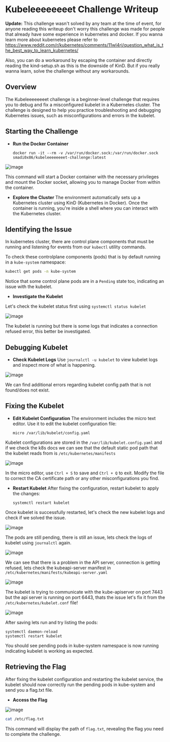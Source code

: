 # Kubeleeeeeeeet Challenge Writeup


**Update:** This challenge wasn't solved by any team at the time of event, for anyone reading this writeup don't worry this challenge was made for people that already have some experience in kubernetes and docker. If you wanna learn more about kubernetes please refer to  https://www.reddit.com/r/kubernetes/comments/11wl4rj/question_what_is_the_best_way_to_learn_kubernetes/

Also, you can do a workaround by escaping the container and directly reading the kind-setup.sh as this is the downside of KinD. But if you really wanna learn, solve the challenge without any workarounds.

## Overview

The Kubeleeeeeeeet challenge is a beginner-level challenge that requires you to debug and fix a misconfigured kubelet in a Kubernetes cluster. The challenge is designed to help you practice troubleshooting and debugging Kubernetes issues, such as misconfigurations and errors in the kubelet.

## Starting the Challenge

- **Run the Docker Container**

  ```
  docker run -it --rm -v /var/run/docker.sock:/var/run/docker.sock smadi0x86/kubeleeeeeeeet-challenge:latest
  ```
  
![image](https://github.com/Cyber-Security-Club-HTU/RamadanCTF/assets/75253629/1f1eadb7-6104-49ea-b709-ea684e4b6f21)

  This command will start a Docker container with the necessary privileges and mount the Docker socket, allowing you to manage Docker from within the container.

- **Explore the Cluster**
  The environment automatically sets up a Kubernetes cluster using KinD (Kubernetes in Docker). Once the container is running, you're inside a shell where you can interact with the Kubernetes cluster.

## Identifying the Issue

  In kubernetes cluster, there are control plane components that must be running and listening for events from our `kubectl` utility commands.

  To check these controlplane components (pods) that is by default running in a `kube-system` namespace:

  ```bash
  kubectl get pods -n kube-system
  ```

  Notice that some control plane pods are in a `Pending` state too, indicating an issue with the kubelet.

- **Investigate the Kubelet**

Let's check the kubelet status first using `systemctl status kubelet`

![image](https://github.com/Cyber-Security-Club-HTU/RamadanCTF/assets/75253629/f9d64530-aeaf-4e32-acd8-7992b6e24c55)

The kubelet is running but there is some logs that indicates a connection refused error, this better be investigated.

## Debugging Kubelet

- **Check Kubelet Logs**
  Use `journalctl -u kubelet` to view kubelet logs and inspect more of what is happening.

![image](https://github.com/Cyber-Security-Club-HTU/RamadanCTF/assets/75253629/11db76c2-92eb-4f9d-9efe-54151f6cd690)

We can find additional errors regarding kubelet config path that is not found/does not exist.

## Fixing the Kubelet

- **Edit Kubelet Configuration**
  The environment includes the micro text editor. Use it to edit the kubelet configuration file:

  ```
  micro /var/lib/kubelet/config.yaml
  ```
  
Kubelet configurations are stored in the `/var/lib/kubelet.config.yaml` and if we check the k8s docs we can see that the default static pod path that the kubelet reads from is `/etc/kubernetes/manifests`

![image](https://github.com/Cyber-Security-Club-HTU/RamadanCTF/assets/75253629/59cad2ee-3dfc-4ffa-8fce-26ada61083f9)

  In the micro editor, use `Ctrl + S` to save and `Ctrl + Q` to exit. Modify the file to correct the CA certificate path or any other misconfigurations you find.

- **Restart Kubelet**
  After fixing the configuration, restart kubelet to apply the changes:
  ```
  systemctl restart kubelet
  ```

Once kubelet is successfully restarted, let's check the new kubelet logs and check if we solved the issue.

![image](https://github.com/Cyber-Security-Club-HTU/RamadanCTF/assets/75253629/604d44e4-b661-4270-afd6-7696d799e80b)

The pods are still pending, there is still an issue, lets check the logs of kubelet using `journalctl` again.

![image](https://github.com/Cyber-Security-Club-HTU/RamadanCTF/assets/75253629/eac2fefb-a662-41be-8181-b5cd4833a213)

We can see that there is a problem in the API server, connection is getting refused, lets check the kubeapi-server manifest in `/etc/kubernetes/manifests/kubeapi-server.yaml`

![image](https://github.com/Cyber-Security-Club-HTU/RamadanCTF/assets/75253629/5cda34ae-c625-41ed-8aa7-6a2d051032c0)

The kubelet is trying to communicate with the kube-apiserver on port 7443 but the api server is running on port 6443, thats the issue let's fix it from the `/etc/kubernetes/kubelet.conf` file!

![image](https://github.com/Cyber-Security-Club-HTU/RamadanCTF/assets/75253629/a133901f-7eb8-417a-aaab-2009c84ba094)

After saving lets run and try listing the pods:
```
systemctl daemon-reload
systemctl restart kubelet
```

You should see pending pods in kube-system namespace is now running indicating kubelet is working as expected.

## Retrieving the Flag

After fixing the kubelet configuration and restarting the kubelet service, the kubelet should now correctly run the pending pods in kube-system and send you a flag.txt file.

- **Access the Flag**

![image](https://github.com/Cyber-Security-Club-HTU/RamadanCTF/assets/75253629/a13ffb13-3119-445e-b5cd-afb1de5c3166)

```bash
cat /etc/flag.txt
```

This command will display the path of `flag.txt`, revealing the flag you need to complete the challenge.
